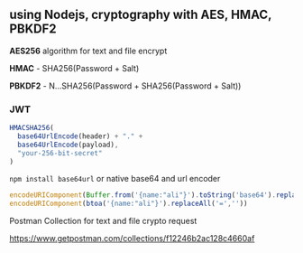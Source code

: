 ## using Nodejs, cryptography with AES, HMAC, PBKDF2


**AES256** algorithm for text and file encrypt

**HMAC** - SHA256(Password + Salt)

**PBKDF2** - N...SHA256(Password + SHA256(Password + Salt))

### JWT
```javascript
HMACSHA256(
  base64UrlEncode(header) + "." +
  base64UrlEncode(payload), 
  "your-256-bit-secret"  
)
```
`npm install base64url` or native base64 and url encoder
```javascript
encodeURIComponent(Buffer.from('{name:"ali"}').toString('base64').replaceAll('=',''))
encodeURIComponent(btoa('{name:"ali"}').replaceAll('=',''))
```

Postman Collection for text and file crypto request

https://www.getpostman.com/collections/f12246b2ac128c4660af

